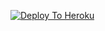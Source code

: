 [![Deploy To Heroku](https://www.herokucdn.com/deploy/button.svg)](https://dashboard.heroku.com/new?template=https://github.com/CaptionAlex950/Txt-Uploader-2025)

